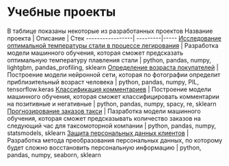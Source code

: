 # Учебные проекты

В таблице показаны некоторые из разработанных проектов
Название проекта | Описание | Стек
-----------------| ---------|-----
[Исследование оптимальной температуры стали в процессе легирования](https://github.com/IldarGatinKzn/Educational/tree/main/Steel%20temperature_final) | Разработка модели машинного обучения, которая сможет предсказать оптимальную температуру плавления стали | python, pandas, numpy, lightgbm, pandas_profiling, sklearn
[Определение возраста покупателей](https://github.com/IldarGatinKzn/Educational/tree/main/Age%20determination) | Построение модели нейронной сети, которая по фотографии определит приблизительный возраст человека | python, pandas, numpy, PIL, tensorflow.keras
[Классификация комментариев](https://github.com/IldarGatinKzn/Educational/tree/main/Text%20classification) | Построение модели машинного обучения, которая сможет классифицировать комментарии на позитивные и негативные | python, pandas, numpy, spacy, re, sklearn
[Прогнозирование заказов такси](https://github.com/IldarGatinKzn/Educational/tree/main/Orders%20for%20the%20next%20hour) | Пазработка модели машинного обучения, которая сможет предсказывать количество заказов на следующий час для таксомоторной компании | python, pandas, numpy, statsmodels, sklearn
[Защита персональных данных клиентов](https://github.com/IldarGatinKzn/Educational/tree/main/Encryption) | Разработка метода преобразования персональных данных, по которому будет сложно восстановить персональную информацию | python, pandas, numpy, seaborn, sklearn
